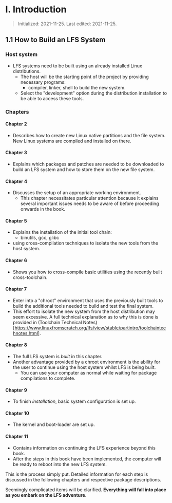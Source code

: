 # I. Introduction
> Initialized: 2021-11-25. Last edited: 2021-11-25.

## 1.1 How to Build an LFS System

### Host system
- LFS systems need to be built using an already installed Linux distributions.
    - The host will be the starting point of the project by providing necessary programs:
        - compiler, linker, shell to build the new system.
    - Select the "development" option during the distribution installation to be able to access these tools.

### Chapters

#### Chapter 2
- Describes how to create new Linux native partitions and the file system. New Linux systems are compiled and installed on there.


#### Chapter 3 
- Explains which packages and patches are needed to be downloaded to build an LFS system and how to store them on the new file system.

#### Chapter 4 
- Discusses the setup of an appropriate working environment.
    - This chapter necessitates particular attention because it explains several important issues needs to be aware of before proceeding onwards in the book.

#### Chapter 5 
- Explains the installation of the initial tool chain:
    - binutils, gcc, glibc
- using cross-compilation techniques to isolate the new tools from the host system.

#### Chapter 6
- Shows you how to cross-compile basic utilities using the recently built cross-toolchain.

#### Chapter 7
- Enter into a "chroot" environment that uses the previously built tools to build the additional tools needed to build and test the final system.
- This effort to isolate the new system from the host distribution may seem excessive. A full technical explanation as to why this is done is provided in (Toolchain Technical Notes)[https://www.linuxfromscratch.org/lfs/view/stable/partintro/toolchaintechnotes.html].

#### Chapter 8
- The full LFS system is *built* in this chapter.
- Another advantage provided by a chroot environment is the ability for the user to continue using the host system whilst LFS is being built.
    - You can use your computer as normal while waiting for package compilations to complete.

#### Chapter 9
- To finish *installation*, basic system configuration is set up.

#### Chapter 10
- The kernel and boot-loader are set up.

#### Chapter 11
- Contains information on continuing the LFS experience beyond this book.
- After the steps in this book have been implemented, the computer will be ready to reboot into the new LFS system.

This is the process simply put. Detailed information for each step is discussed in the following chapters and respective package descriptions.

Seemingly complicated items will be clarified. **Everything will fall into place as you embark on the LFS adventure.**
